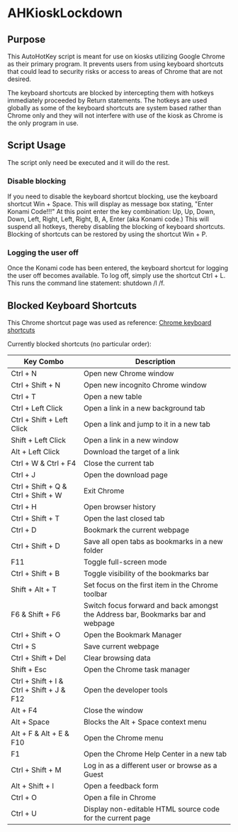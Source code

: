 # AHKioskLockdown

## Purpose

This AutoHotKey script is meant for use on kiosks utilizing Google Chrome
as their primary program. It prevents users from using keyboard shortcuts
that could lead to security risks or access to areas of Chrome that are not
desired.

The keyboard shortcuts are blocked by intercepting them with hotkeys
immediately proceeded by Return statements. The hotkeys are used globally as
some of the keyboard shortcuts are system based rather than Chrome only and
they will not interfere with use of the kiosk as Chrome is the only program
in use.


## Script Usage

The script only need be executed and it will do the rest.

### Disable blocking

If you need to disable the keyboard shortcut blocking, use the keyboard
shortcut Win + Space. This will display as message box stating, "Enter Konami
Code!!!" At this point enter the key combination: Up, Up, Down, Down, Left,
Right, Left, Right, B, A, Enter (aka Konami code.) This will suspend all
hotkeys, thereby disabling the blocking of keyboard shortcuts. Blocking of
shortcuts can be restored by using the shortcut Win + P.

### Logging the user off

Once the Konami code has been entered, the keyboard shortcut for logging the
user off becomes available. To log off, simply use the shortcut Ctrl + L. This
runs the command line statement: shutdown /l /f.

## Blocked Keyboard Shortcuts

This Chrome shortcut page was used as reference: [Chrome keyboard shortcuts](https://support.google.com/chrome/answer/157179?hl=en)

Currently blocked shortcuts (no particular order):

Key Combo | Description
--- | ---
Ctrl + N | Open new Chrome window
Ctrl + Shift + N | Open new incognito Chrome window
Ctrl + T | Open a new table
Ctrl + Left Click | Open a link in a new background tab
Ctrl + Shift + Left Click | Open a link and jump to it in a new tab
Shift + Left Click | Open a link in a new window
Alt + Left Click | Download the target of a link
Ctrl + W & Ctrl + F4 | Close the current tab
Ctrl + J | Open the download page
Ctrl + Shift + Q & Ctrl + Shift + W | Exit Chrome
Ctrl + H | Open browser history
Ctrl + Shift + T | Open the last closed tab
Ctrl + D | Bookmark the current webpage
Ctrl + Shift + D | Save all open tabs as bookmarks in a new folder
F11 | Toggle full-screen mode
Ctrl + Shift + B | Toggle visibility of the bookmarks bar
Shift + Alt + T | Set focus on the first item in the Chrome toolbar
F6 & Shift + F6 | Switch focus forward and back amongst the Address bar, Bookmarks bar and webpage
Ctrl + Shift + O | Open the Bookmark Manager
Ctrl + S | Save current webpage
Ctrl + Shift + Del | Clear browsing data
Shift + Esc | Open the Chrome task manager
Ctrl + Shift + I & Ctrl + Shift + J & F12 | Open the developer tools
Alt + F4 | Close the window
Alt + Space | Blocks the Alt + Space context menu
Alt + F & Alt + E & F10 | Open the Chrome menu
F1 | Open the Chrome Help Center in a new tab
Ctrl + Shift + M | Log in as a different user or browse as a Guest
Alt + Shift + I | Open a feedback form
Ctrl + O | Open a file in Chrome
Ctrl + U | Display non-editable HTML source code for the current page
